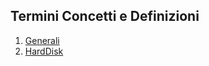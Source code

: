 ## Termini Concetti e Definizioni
1. [Generali](./Definizioni_e_Concetti.md)
1. [HardDisk](./HardDisk.md)
